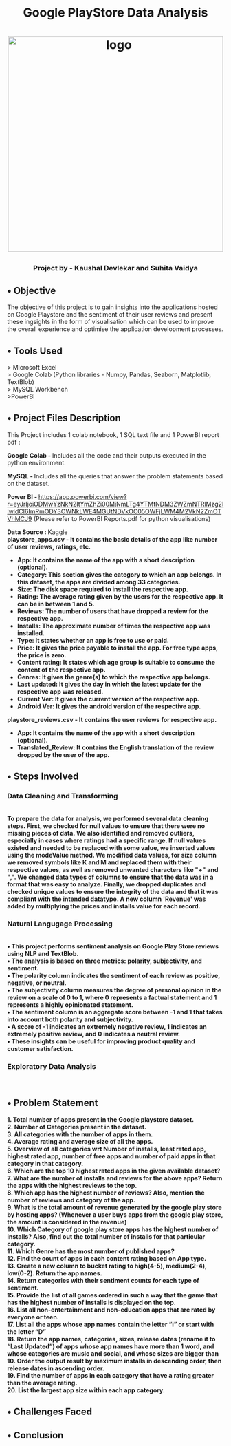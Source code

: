 <h1 align='center'>Google PlayStore Data Analysis<h1>
<p align="center">
    <img width="500" src="images/logo.gif" alt="logo">
  <h3 align='center'>Project by - Kaushal Devlekar and Suhita Vaidya<h3>
</p>
    
<h2>• Objective</h2>
<p>
  The objective of this project is to gain insights into the applications hosted on Google Playstore and the sentiment of their user reviews and present these ingsights in the form of visualisation which can be used to improve the overall experience and optimise the application development processes.
</p>
    

<h2>• Tools Used</h2>
<p>
  > Microsoft Excel <br>
  > Google Colab (Python libraries - Numpy, Pandas, Seaborn, Matplotlib, TextBlob)<br>
  > MySQL Workbench <br>
  >PowerBI
</p>    

<h2>• Project Files Description</h2>
<p>
This Project includes 1 colab notebook, 1 SQL text file and 1 PowerBI report pdf :
  
<b>Google Colab - </b>Includes all the code and their outputs executed in the python environment.
  
<b>MySQL - </b>Includes all the queries that answer the problem statements based on the dataset.
  
<b>Power BI - </b>https://app.powerbi.com/view?r=eyJrIjoiODMwYzNkN2ItYmZhZi00MjNmLTg4YTMtNDM3ZWZmNTRlMzg2IiwidCI6ImRmODY3OWNkLWE4MGUtNDVkOC05OWFjLWM4M2VkN2ZmOTVhMCJ9 (Please refer to PowerBI Reports.pdf for python visualisations)
  
  
<b>Data Source : </b> Kaggle <br>
<b>playstore_apps.csv - <b/>It contains the basic details of the app like number of user reviews, ratings, etc. <br>
- App: It contains the name of the app with a short description (optional).
- Category: This section gives the category to which an app belongs. In this dataset, the apps are divided among 33 categories.
- Size: The disk space required to install the respective app.
- Rating: The average rating given by the users for the respective app. It can be in between 1 and 5.
- Reviews: The number of users that have dropped a review for the respective app.
- Installs: The approximate number of times the respective app was installed.
- Type: It states whether an app is free to use or paid.
- Price: It gives the price payable to install the app. For free type apps, the price is zero.
- Content rating: It states which age group is suitable to consume the content of the respective app.
- Genres: It gives the genre(s) to which the respective app belongs.
- Last updated: It gives the day in which the latest update for the respective app was released.
- Current Ver: It gives the current version of the respective app.
- Android Ver: It gives the android version of the respective app.<br>
    
    
<b>playstore_reviews.csv - <b/>It contains the user reviews for respective app.<br>
- App: It contains the name of the app with a short description (optional).
- Translated_Review: It contains the English translation of the review dropped by the user of the app.<br>
    

</p>    
    
<h2>• Steps Involved</h2>
<p>
      <h3>Data Cleaning and Transforming</h3><br>
    To prepare the data for analysis, we performed several data cleaning steps. First, we checked for null values to ensure that there were no missing pieces of data. We also identified and removed outliers, especially in cases where ratings had a specific range. If null values existed and needed to be replaced with some value, we inserted values using the modeValue method. We modified data values, for size column we removed symbols like K and M and replaced them with their respective values, as well as removed unwanted characters like "+" and ",". We changed data types of columns to ensure that the data was in a format that was easy to analyze. Finally, we dropped duplicates and checked unique values to ensure the integrity of the data and that it was compliant with the intended datatype. A new column 'Revenue' was added by multiplying the prices and installs value for each record.
      <h3>Natural Langugage Processing</h3><br>
      • This project performs sentiment analysis on Google Play Store reviews using NLP and TextBlob. <br>
      • The analysis is based on three metrics: polarity, subjectivity, and sentiment.<br>
      • The polarity column indicates the sentiment of each review as positive, negative, or neutral.<br>
      • The subjectivity column measures the degree of personal opinion in the review on a scale of 0 to 1, where 0 represents a factual statement and 1 represents a highly opinionated statement.<br>
      • The sentiment column is an aggregate score between -1 and 1 that takes into account both polarity and subjectivity.<br>
      • A score of -1 indicates an extremely negative review, 1 indicates an extremely positive review, and 0 indicates a neutral review.<br>
      • These insights can be useful for improving product quality and customer satisfaction.<br>
      <h3>Exploratory Data Analysis</h3><br>
</p>
      
<h2>• Problem Statement</h2>
<p>
  1. Total number of apps present in the Google playstore dataset. <br>
  2. Number of Categories present in the dataset.<br>
  3. All categories with the number of apps in them.<br>
  4. Average rating and average size of all the apps.<br>
  5. Overview of all categories wrt Number of installs, least rated app, highest rated app, number of free apps and number of paid apps in that category in that category.<br>
  6. Which are the top 10 highest rated apps in the given available dataset?<br>
  7. What are the number of installs and reviews for the above apps? Return the apps with the highest reviews to the top.<br>
  8. Which app has the highest number of reviews? Also, mention the number of reviews and category of the app.<br>
  9. What is the total amount of revenue generated by the google play store by hosting apps? (Whenever a user buys apps  from the google play store, the amount is considered in the revenue)<br>
  10. Which Category of google play store apps has the highest number of installs? Also, find out the total number of installs for that particular category.<br>
  11. Which Genre has the most number of published apps?<br>
  12. Find the count of apps in each content rating based on App type.<br>
  13. Create a new column to bucket rating to high(4-5), medium(2-4), low(0-2). Return the app names.<br>
  14. Return categories with their sentiment counts for each type of sentiment.<br>
  15. Provide the list of all games ordered in such a way that the game that has the highest number of installs is displayed on the top.<br>
  16. List all non-entertainment and non-education apps that are rated by everyone or teen.<br>
  17. List all the apps whose app names contain the letter “i” or start with the letter “D”<br>
  18. Return the app names, categories, sizes, release dates (rename it to “Last Updated”) of apps whose app names have more than 1 word, and whose categories are music and social, and whose sizes are bigger than 10. Order the output result by maximum installs in descending order, then release dates in ascending order.<br>
  19. Find the number of apps in each category that have a rating greater than the average rating.<br>
  20. List the largest app size within each app category.<br>
</p>
      
<h2>• Challenges Faced</h2>
<p>
  
</p>      
      
<h2>• Conclusion</h2>
<p>
  
</p>      
